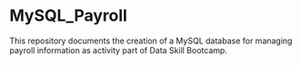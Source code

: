 # MySQL_Payroll
This repository documents the creation of a MySQL database for managing payroll information as activity part of Data Skill Bootcamp.
